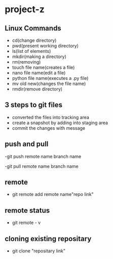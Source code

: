 # project-z
## Linux Commands
- cd(change directory)
- pwd(present working directory)
- ls(list of elements)
- mkdir(making a directory)
- rm(removing)
- touch file name(creates a file)
- nano file name(edit a file)
- python file name(executes a .py file)
- mv old new(changes the file name)
 - rmdir(remove directory)
## 3 steps to git files
- converted the files into tracking area
- create a snapshot by adding into staging area
- commit the changes with message
## push and pull
-git push remote name branch name

-git pull remote name branch name
## remote
- git remote add remote name"repo link"
## remote status
- git remote - v
## cloning existing repositary
- git clone "repositary link"  
